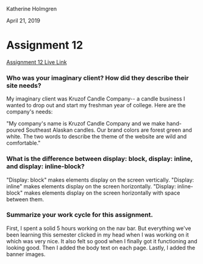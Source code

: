 Katherine Holmgren

April 21, 2019

# Assignment 12

[Assignment 12 Live Link](https://katholmgren.github.io/web-dev-hw/assignment-12)

### Who was your imaginary client? How did they describe their site needs?

My imaginary client was Kruzof Candle Company-- a candle business I wanted to drop out and start my freshman year of college. Here are the company's needs:

"My company's name is Kruzof Candle Company and we make hand-poured Southeast Alaskan candles. Our brand colors are forest green and white. The two words to describe the theme of the website are wild and comfortable."

### What is the difference between display: block, display: inline, and display: inline-block?

"Display: block" makes elements display on the screen vertically. "Display: inline" makes elements display on the screen horizontally. "Display: inline-block" makes elements display on the screen horizontally with space between them.

### Summarize your work cycle for this assignment.

First, I spent a solid 5 hours working on the nav bar. But everything we've been learning this semester clicked in my head when I was working on it which was very nice. It also felt so good when I finally got it functioning and looking good. Then I added the body text on each page. Lastly, I added the banner images.
